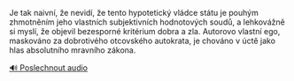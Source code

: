 
Je tak naivní, že nevidí, že tento hypotetický vládce státu je pouhým zhmotněním jeho vlastních subjektivních hodnotových soudů, a lehkovážně si myslí, že objevil bezesporné kritérium dobra a zla. Autorovo vlastní ego, maskováno za dobrotivého otcovského autokrata, je chováno v úctě jako hlas absolutního mravního zákona.

[🔊 Poslechnout audio](/data/7-paragraphs/audio/chapter_139/para_001-Je-tak-naivn-e-nevid-e-tento-hypotetick-vl.mp3)
